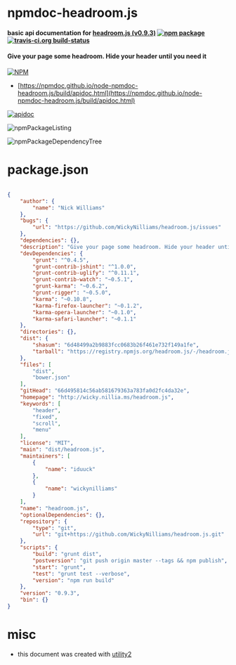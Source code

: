 # npmdoc-headroom.js

#### basic api documentation for  [headroom.js (v0.9.3)](http://wicky.nillia.ms/headroom.js)  [![npm package](https://img.shields.io/npm/v/npmdoc-headroom.js.svg?style=flat-square)](https://www.npmjs.org/package/npmdoc-headroom.js) [![travis-ci.org build-status](https://api.travis-ci.org/npmdoc/node-npmdoc-headroom.js.svg)](https://travis-ci.org/npmdoc/node-npmdoc-headroom.js)

#### Give your page some headroom. Hide your header until you need it

[![NPM](https://nodei.co/npm/headroom.js.png?downloads=true&downloadRank=true&stars=true)](https://www.npmjs.com/package/headroom.js)

- [https://npmdoc.github.io/node-npmdoc-headroom.js/build/apidoc.html](https://npmdoc.github.io/node-npmdoc-headroom.js/build/apidoc.html)

[![apidoc](https://npmdoc.github.io/node-npmdoc-headroom.js/build/screenCapture.buildCi.browser.%252Ftmp%252Fbuild%252Fapidoc.html.png)](https://npmdoc.github.io/node-npmdoc-headroom.js/build/apidoc.html)

![npmPackageListing](https://npmdoc.github.io/node-npmdoc-headroom.js/build/screenCapture.npmPackageListing.svg)

![npmPackageDependencyTree](https://npmdoc.github.io/node-npmdoc-headroom.js/build/screenCapture.npmPackageDependencyTree.svg)



# package.json

```json

{
    "author": {
        "name": "Nick Williams"
    },
    "bugs": {
        "url": "https://github.com/WickyNilliams/headroom.js/issues"
    },
    "dependencies": {},
    "description": "Give your page some headroom. Hide your header until you need it",
    "devDependencies": {
        "grunt": "^0.4.5",
        "grunt-contrib-jshint": "^1.0.0",
        "grunt-contrib-uglify": "^0.11.1",
        "grunt-contrib-watch": "~0.5.1",
        "grunt-karma": "~0.6.2",
        "grunt-rigger": "~0.5.0",
        "karma": "~0.10.8",
        "karma-firefox-launcher": "~0.1.2",
        "karma-opera-launcher": "~0.1.0",
        "karma-safari-launcher": "~0.1.1"
    },
    "directories": {},
    "dist": {
        "shasum": "6d48499a2b9883fcc0683b26f461e732f149a1fe",
        "tarball": "https://registry.npmjs.org/headroom.js/-/headroom.js-0.9.3.tgz"
    },
    "files": [
        "dist",
        "bower.json"
    ],
    "gitHead": "66d495814c56ab581679363a783fa0d2fc4da32e",
    "homepage": "http://wicky.nillia.ms/headroom.js",
    "keywords": [
        "header",
        "fixed",
        "scroll",
        "menu"
    ],
    "license": "MIT",
    "main": "dist/headroom.js",
    "maintainers": [
        {
            "name": "iduuck"
        },
        {
            "name": "wickynilliams"
        }
    ],
    "name": "headroom.js",
    "optionalDependencies": {},
    "repository": {
        "type": "git",
        "url": "git+https://github.com/WickyNilliams/headroom.js.git"
    },
    "scripts": {
        "build": "grunt dist",
        "postversion": "git push origin master --tags && npm publish",
        "start": "grunt",
        "test": "grunt test --verbose",
        "version": "npm run build"
    },
    "version": "0.9.3",
    "bin": {}
}
```



# misc
- this document was created with [utility2](https://github.com/kaizhu256/node-utility2)
